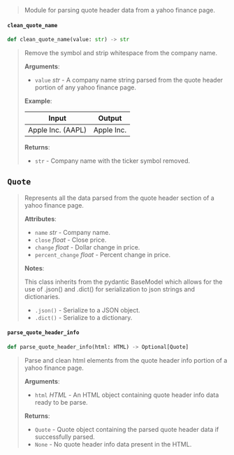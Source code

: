 > Module for parsing quote header data from a yahoo finance page.

<a name="quote.clean_quote_name"></a>
#### `clean_quote_name`

```python
def clean_quote_name(value: str) -> str
```

> Remove the symbol and strip whitespace from the company name.
> 
> **Arguments**:
> 
> - `value` _str_ - A company name string parsed from the quote header
>   portion of any yahoo finance page.
>   
> 
> **Example**:
> 
>   |Input             |Output    |
>   |------------------|----------|
>   |Apple Inc. (AAPL) |Apple Inc.|
>   
> 
> **Returns**:
> 
> - `str` - Company name with the ticker symbol removed.

<a name="quote.Quote"></a>
## `Quote`

> Represents all the data parsed from the quote header section of a yahoo finance page.
> 
> **Attributes**:
> 
> - `name` _str_ - Company name.
> - `close` _float_ - Close price.
> - `change` _float_ - Dollar change in price.
> - `percent_change` _float_ - Percent change in price.
>   
> 
> **Notes**:
> 
>   This class inherits from the pydantic BaseModel which allows for the use
>   of .json() and .dict() for serialization to json strings and dictionaries.
>   
> - `.json()` - Serialize to a JSON object.
> - `.dict()` - Serialize to a dictionary.

<a name="quote.parse_quote_header_info"></a>
#### `parse_quote_header_info`

```python
def parse_quote_header_info(html: HTML) -> Optional[Quote]
```

> Parse and clean html elements from the quote header info portion of a yahoo finance page.
> 
> **Arguments**:
> 
> - `html` _HTML_ - An HTML object containing quote header info data ready to be parse.
>   
> 
> **Returns**:
> 
> - `Quote` - Quote object containing the parsed quote header data if successfully parsed.
> - `None` - No quote header info data present in the HTML.


